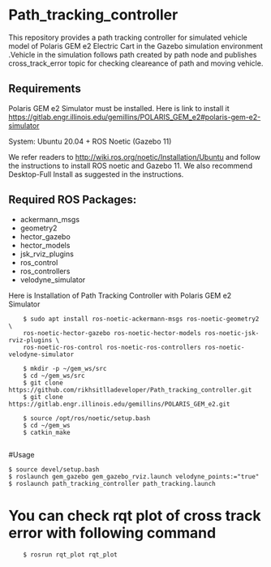 # Path_tracking_controller
This repository provides a path tracking controller for simulated vehicle model of Polaris GEM e2 Electric Cart in the Gazebo simulation environment .Vehicle in the simulation follows path created by path node and publishes cross_track_error topic for checking cleareance of path and moving vehicle. 

## Requirements
Polaris GEM e2 Simulator must be installed. Here is link to install it 
https://gitlab.engr.illinois.edu/gemillins/POLARIS_GEM_e2#polaris-gem-e2-simulator

System: Ubuntu 20.04 + ROS Noetic (Gazebo 11)

We refer readers to http://wiki.ros.org/noetic/Installation/Ubuntu and follow the instructions to install ROS noetic and Gazebo 11.
We also recommend Desktop-Full Install as suggested in the instructions.

## Required ROS Packages:

- ackermann_msgs
- geometry2 
- hector_gazebo
- hector_models
- jsk_rviz_plugins
- ros_control
- ros_controllers
- velodyne_simulator

Here is Installation of  Path Tracking Controller with Polaris GEM e2 Simulator 

```
    $ sudo apt install ros-noetic-ackermann-msgs ros-noetic-geometry2 \
    ros-noetic-hector-gazebo ros-noetic-hector-models ros-noetic-jsk-rviz-plugins \
    ros-noetic-ros-control ros-noetic-ros-controllers ros-noetic-velodyne-simulator

```
```
    $ mkdir -p ~/gem_ws/src
    $ cd ~/gem_ws/src
    $ git clone https://github.com/rikhsitlladeveloper/Path_tracking_controller.git
    $ git clone https://gitlab.engr.illinois.edu/gemillins/POLARIS_GEM_e2.git
```
```
    $ source /opt/ros/noetic/setup.bash
    $ cd ~/gem_ws
    $ catkin_make


```
#Usage

```
$ source devel/setup.bash
$ roslaunch gem_gazebo gem_gazebo_rviz.launch velodyne_points:="true"
$ roslaunch path_tracking_controller path_tracking.launch 

```

# You can check rqt plot of cross track error with following command
```
    $ rosrun rqt_plot rqt_plot 
 
```
